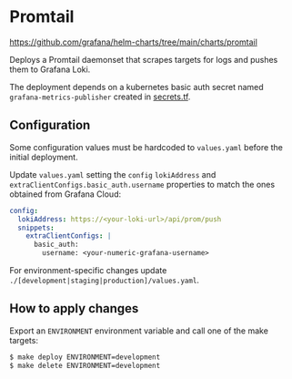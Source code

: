 # Promtail

https://github.com/grafana/helm-charts/tree/main/charts/promtail

Deploys a Promtail daemonset that scrapes targets for logs and pushes them to Grafana Loki.

The deployment depends on a kubernetes basic auth secret named `grafana-metrics-publisher` created in [secrets.tf](../../../terraform/secrets.tf).

## Configuration

Some configuration values must be hardcoded to `values.yaml` before the initial deployment.

Update `values.yaml` setting the `config` `lokiAddress` and `extraClientConfigs.basic_auth.username` properties to match the ones obtained from Grafana Cloud:

```yaml
config:
  lokiAddress: https://<your-loki-url>/api/prom/push
  snippets:
    extraClientConfigs: |
      basic_auth:
        username: <your-numeric-grafana-username>
```

For environment-specific changes update `./[development|staging|production]/values.yaml`.

## How to apply changes

Export an `ENVIRONMENT` environment variable and call one of the make targets:

```sh
$ make deploy ENVIRONMENT=development
$ make delete ENVIRONMENT=development
```
